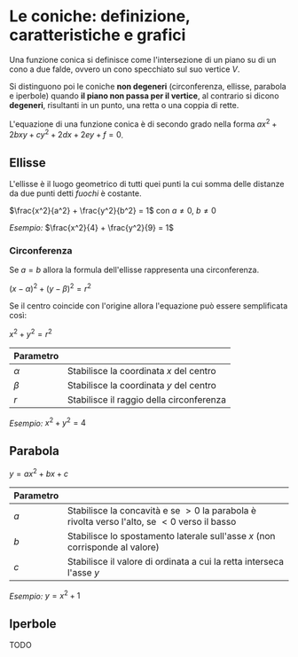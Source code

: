 # Le coniche: definizione, caratteristiche e grafici

Una funzione conica si definisce come l'intersezione di un piano su di un cono
a due falde, ovvero un cono specchiato sul suo vertice $V$.

Si distinguono poi le coniche **non degeneri** (circonferenza, ellisse, parabola
e iperbole) quando **il piano non passa per il vertice**, al contrario si dicono
**degeneri**, risultanti in un punto, una retta o una coppia di rette.

L'equazione di una funzione conica è di secondo grado nella forma
$ax^2 + 2bxy + cy^2 + 2dx + 2ey + f = 0$.

## Ellisse

L'ellisse è il luogo geometrico di tutti quei punti la cui somma delle distanze
da due punti detti *fuochi* è costante.

$\frac{x^2}{a^2} + \frac{y^2}{b^2} = 1$ con $a \not = 0,\ b \not = 0$

*Esempio:* $\frac{x^2}{4} + \frac{y^2}{9} = 1$

### Circonferenza

Se $a = b$ allora la formula dell'ellisse rappresenta una circonferenza.

$(x - \alpha)^2 + (y - \beta)^2 = r^2$

Se il centro coincide con l'origine allora l'equazione può essere semplificata
così:

$x^2 + y^2 = r^2$

| Parametro | |
| :- | :- |
| $\alpha$ | Stabilisce la coordinata $x$ del centro |
| $\beta$ | Stabilisce la coordinata $y$ del centro |
| $r$ | Stabilisce il raggio della circonferenza |

*Esempio:* $x^2 + y^2 = 4$

## Parabola

$y = ax^2 + bx + c$

| Parametro | |
| :- | :- |
| $a$ | Stabilisce la concavità e se $> 0$ la parabola è rivolta verso l'alto, se $< 0$ verso il basso |
| $b$ | Stabilisce lo spostamento laterale sull'asse $x$ (non corrisponde al valore) |
| $c$ | Stabilisce il valore di ordinata a cui la retta interseca l'asse $y$ |

*Esempio:* $y = x^2 + 1$

## Iperbole

TODO
